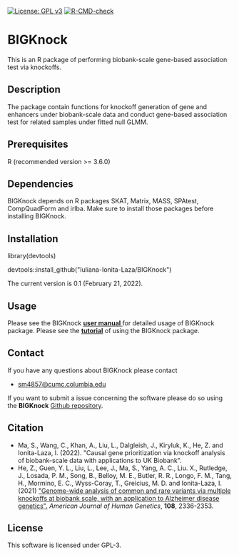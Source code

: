 [![License: GPL v3](https://img.shields.io/badge/License-GPLv3-blue.svg)](https://www.gnu.org/licenses/gpl-3.0)
[![R-CMD-check](https://github.com/Iuliana-Ionita-Laza/BIGKnock/workflows/R-CMD-check/badge.svg)](https://github.com/Iuliana-Ionita-Laza/BIGKnock/actions)

# BIGKnock 
This is an R package of performing biobank-scale gene-based association test via knockoffs.

## Description
The package contain functions for knockoff generation of gene and enhancers under biobank-scale data and conduct gene-based association test for related samples under fitted null GLMM.

## Prerequisites
R (recommended version >= 3.6.0)

## Dependencies
BIGKnock depends on R packages SKAT, Matrix, MASS, SPAtest, CompQuadForm and irlba. Make sure to install those packages before installing BIGKnock.
    
## Installation
library(devtools) 

devtools::install_github("Iuliana-Ionita-Laza/BIGKnock")

The current version is 0.1 (February 21, 2022).

## Usage
Please see the BIGKnock <a href="https://github.com/Iuliana-Ionita-Laza/BIGKnock/blob/master/BIGKnock_0.1.pdf"> **user manual** </a> for detailed usage of BIGKnock package. Please see the <a href="https://htmlpreview.github.io/?https://github.com/Iuliana-Ionita-Laza/BIGKnock/blob/master/docs/BIGKnock_vignette.html">**tutorial**</a> of using the BIGKnock package.

## Contact
If you have any questions about BIGKnock please contact

- <sm4857@cumc.columbia.edu>

If you want to submit a issue concerning the software please do so using the **BIGKnock** [Github repository](https://github.com/Iuliana-Ionita-Laza/BIGKnock/issues).


## Citation
* Ma, S., Wang, C., Khan, A., Liu, L., Dalgleish, J., Kiryluk, K., He, Z. and Ionita-Laza, I. (2022). "Causal gene prioritization via knockoff analysis of biobank-scale data with applications to UK Biobank". 
* He, Z., Guen, Y. L., Liu, L., Lee, J., Ma, S., Yang, A. C.,  Liu. X., Rutledge, J., Losada, P. M., Song, B., Belloy, M. E., Butler, R. R., Longo, F. M., Tang, H., Mormino, E. C., Wyss-Coray, T., Greicius, M. D. and Ionita-Laza, I. (2021) ["Genome-wide analysis of common and rare variants via multiple knockoffs at biobank scale, with an application to Alzheimer disease genetics".](https://doi.org/10.1016/j.ajhg.2021.10.009) _American Journal of Human Genetics_, **108**, 2336-2353.


## License
This software is licensed under GPL-3.
